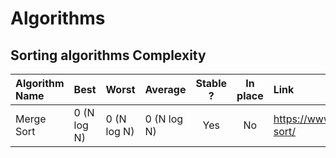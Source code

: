 # Algorithms

## Sorting algorithms Complexity
| Algorithm Name | Best | Worst | Average | Stable ? | In place | Link |
|:------|:-------|:------|:------|:-------:|:------:|:------|
| Merge Sort | 0 (N log N) | 0 (N log N) | 0 (N log N) | Yes | No | https://www.geeksforgeeks.org/merge-sort/ |